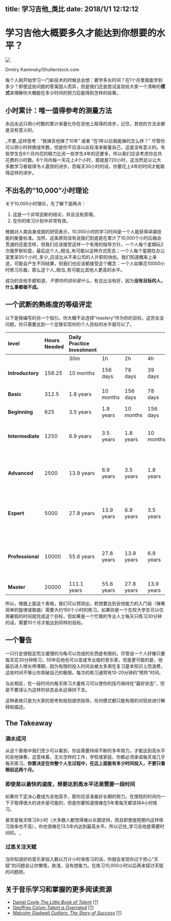 title: 学习吉他_类比
date: 2018/1/1 12:12:12
---
# 学习吉他大概要多久才能达到你想要的水平？

![](http://files.hubguitar.netdna-cdn.com//photos/stock/articles-10000_hours_of_practice.jpg)

Dmitry Kaminsky/Shutterstock.com

每个人刚开始学习一门新技术的时候总会想：要学多长时间？在1个月里我能学到多少？即使这些问题的答案因人而异，但是我们还是尝试呈现给大家一个清晰的**模式**来理解你大概能在多少时间的努力后能得到怎样的结果。

## 小时累计：唯一值得参考的测量方法

永远永远只用小时数的累计来量化你在吉他上取得的进步，记住，其他的方法全都是没有意义的。

_不要_这样思考：“我弹吉他弹了10年” 或者 “在1年以后我能弹的怎么样？” 尽管你可以把小时转换成年数，但是你不应该以此标准来衡量自己，这是没有意义的。有些学生在6个月内花的精力比另一些学生4年的还要多，所以我们应该考虑你总共花费的小时数。6个月内每一天花上4个小时，那就是720小时，这当然足以让大多数学习者取得令人震惊的进步。而每天30小时的话，你要花上4年的时间才能取得这样的进步。

## 不出名的“10,000”小时理论

关于10,000小时理论，先了解下面两点：

1. 这是一个非常武断的结论，并且没有原理。
2. 在你的练习计划中非常有效。

根据对人类自身成就的研究表示，10,000小时的学习时间是一个人能获得卓越技能的衡量标准。当然，这条原则没有说我们到底是在累计了10,000个小时后融会贯通的还是怎样，但我们应该接受这样一个有用的指导方针。一个人每个星期玩2次俄罗斯轮盘，最后这个人_相当_有可能以这种方式死去；一个人每个星期在办公室里呆55个小时_多少_应该比从不来公司的人升职的快些。我们知道概率上来说，可能会产生不同结果，但我们也应该都接受这个概念：一个人如果花10000小时练习乐器，那么这个人_相当_有可能比其他人更高的水平。

成功的吉他手都知道，_不管你的目标是什么_，有总比没有好，因为**没有目标的人，什么事都做不成。**

## 一个武断的熟练度的等级评定

以下是我编写的另一个指引。你大概不会选择“mastery”作为你的目标，这完全没问题，你只需要达到一个足够实现你的个人目标的水平就可以了。

| level | Hours Needed | Daily Practice Investment |  |  |  | Summary |
| :--- | :--- | :--- | :--- | :--- | :--- | :--- |
|  |  | 30m | 1h | 2h | 4h |  |
| **Introductory** | 156.25 | 10 months | 156 days | 78 days | 39 days | Can play simple musical parts and accompaniments. |
| **Basic** | 312.5 | 1.8 years | 10 months | 156 days | 78 days | Has basic grasp and can perform complete songs. |
| **Beginning** | 625 | 3.5 years | 1.8 years | 10 months | 156 days | Can play most simple songs. |
| **Intermediate** | 1250 | 6.9 years | 3.5 years | 1.8 years | 10 months | Can improvise some or play in a band. Can play several pieces of repertoire. |
| **Advanced** | 2500 | 13.9 years | 6.9 years | 3.5 years | 1.8 years | Can play more repertoire and shows musical awareness. Most never reach this point. |
| **Expert** | 5000 | 27.8 years | 13.9 years | 6.9 years | 3.5 years | Can start to teach others; guitar skills are quite serviceable for writing music or performing. |
| **Professional** | 10000 | 55.6 years | 27.8 years | 13.9 years | 6.9 years | Can teach or perform comfortably in many situations. Quick thinking and broad repertoire. |
| **Master** | 20000 | 111.1 years | 55.6 years | 27.8 years | 13.9 years | World-class musician |

所以，根据上面这个表格，我们可以预测出，若想要达到吉他能力的入门级（弹奏简单的旋律或歌曲）需要大约150个小时的练习。如果你是一个在校大学生可以仅用暑假的时间就完成这个目标，但如果是一个忙碌的专业人士每天只练习30分钟的话，需要10个月才能达到同样的目标。

## 一个警告

一只行走很稳定而又缓慢的乌龟可以完成的东西是有限的。尽管说一个人好像只要每天花30分钟练习，55年后他也可以变成专业级的音乐家，但是更可能的是，他最后进入增长停滞期，因为有限的投入时间会被太多用在复习基本知识上而浪费，这些时间不够让你突破自己的极限。每次的练习通常有10-20分钟的“预热”时间。

与此相反，在一段时间内每天练习大量练习可以使你的技巧保持在“最好状态”，但是不要误认为这样的状态会永远保持下去。

这种表格只是为大家的思考和规划提供指导。任何模式都只能有限的对现状进行解释和描述。

## The Takeaway

### 滴水成河

从这个表格中我们至少可以看到，你会需要持续不断的多年努力，才能达到高水平的吉他弹奏，这意味着，无论怎样的工作，学校或家庭，你都必须承诺每天或几乎每天练习。**你要决定在你整个人生过程中，在这上面能有多少时间投入，不要只看眼前这两个月。**

### 即使是以最快的速度，想要达到高水平还是需要一段时间

如果你下定决心要成为吉他高手，那你应该准备好长期的努力。在很短的时间内一下子取得很大的进步是可能的，但是你要知道很难在5年里每天都坚持4小时练习。

甚至是每天练习8小时（大多数人都觉得难以长期坚持，而且即使是短期内这样练习效率也不高），你也很难在13.5年内达到最高水平。所以记住_学习吉他是需要时间的。_

### 过高关注天赋

当你知道好的音乐家投入数以万计小时来练习的话，你就会发现你过于担心“天赋”的问题会让你懒惰，肤浅，没有想象力。在练习10,000小时以后再来探讨天赋的问题把。

## 关于音乐学习和掌握的更多阅读资源

* [Daniel Coyle,_The Little Book of Talent_](http://www.amazon.com/gp/product/034553025X/ref=as_li_qf_sp_asin_il_tl?ie=UTF8&camp=1789&creative=9325&creativeASIN=034553025X&linkCode=as2&tag=hubgui-20&linkId=6NQWQI2IKFRWPAM7)
  [\[?\]](http://hubguitar.com/en/amazon-disclosure)
* [Geoffrey Colvin,_Talent is Overrated_](http://www.amazon.com/gp/product/1591842948/ref=as_li_qf_sp_asin_il_tl?ie=UTF8&camp=1789&creative=9325&creativeASIN=1591842948&linkCode=as2&tag=hubgui-20&linkId=VQHCAOX4G7KUZ7VT)
  [\[?\]](http://hubguitar.com/en/amazon-disclosure)
* [Malcolm Gladwell,_Outliers: The Story of Success_](http://www.amazon.com/gp/product/0316017930/ref=as_li_qf_sp_asin_il_tl?ie=UTF8&camp=1789&creative=9325&creativeASIN=0316017930&linkCode=as2&tag=hubgui-20&linkId=2HZ4EIOITSYGLZ4A)
  [\[?\]](http://hubguitar.com/en/amazon-disclosure)





